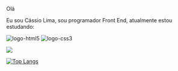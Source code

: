  Olá
   
   Eu sou Cássio Lima, sou programador Front End, atualmente estou estudando:
   
   <img src="https://img.shields.io/badge/HTML5-E34F26?style=for-the-badge&logo=html5&logoColor=white" alt="logo-html5" />
   <img src="https://img.shields.io/badge/CSS3-1572B6?style=for-the-badge&logo=css3&logoColor=white" alt="logo-css3" />


  
  <source
    srcset="https://github-readme-stats.vercel.app/api?username=DevCassio23&show_icons=true&theme=dark"
    media="(prefers-color-scheme: dark)"
  />
  <source
    srcset="https://github-readme-stats.vercel.app/api?username=DevCassio23&show_icons=true"
    media="(prefers-color-scheme: light), (prefers-color-scheme: no-preference)"
  />
  <img src="https://github-readme-stats.vercel.app/api?username=DevCassio23&show_icons=true" />
  
 

   [![Top Langs](https://github-readme-stats.vercel.app/api/top-langs/?username=DevCassio23)](https://github.com/anuraghazra/github-readme-stats)
